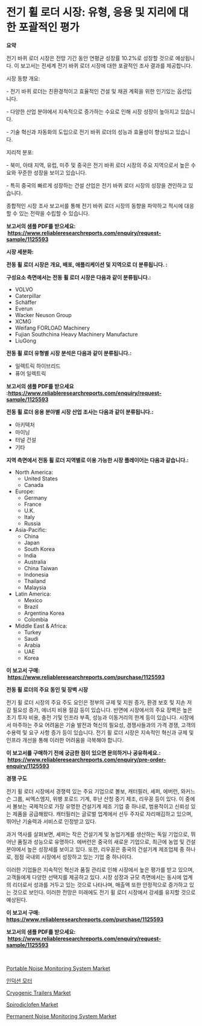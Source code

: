 <p><h1>전기 휠 로더 시장: 유형, 응용 및 지리에 대한 포괄적인 평가</h1></p><p><strong>요약</strong></p>
<p><p>전기 바퀴 로더 시장은 전망 기간 동안 연평균 성장률 10.2%로 성장할 것으로 예상됩니다. 이 보고서는 전세계 전기 바퀴 로더 시장에 대한 포괄적인 조사 결과를 제공합니다.</p><p>시장 동향 개요:</p><p>- 전기 바퀴 로더는 친환경적이고 효율적인 건설 및 채권 계획을 위한 인기있는 옵션입니다.</p><p>- 다양한 산업 분야에서 지속적으로 증가하는 수요로 인해 시장 성장이 높아지고 있습니다.</p><p>- 기술 혁신과 자동화의 도입으로 전기 바퀴 로더의 성능과 효율성이 향상되고 있습니다.</p><p>지리적 분포:</p><p>- 북미, 아태 지역, 유럽, 미주 및 중국은 전기 바퀴 로더 시장의 주요 지역으로서 높은 수요와 꾸준한 성장을 보이고 있습니다.</p><p>- 특히 중국의 빠르게 성장하는 건설 산업은 전기 바퀴 로더 시장의 성장을 견인하고 있습니다.</p><p>종합적인 시장 조사 보고서를 통해 전기 바퀴 로더 시장의 동향을 파악하고 적시에 대응할 수 있는 전략을 수립할 수 있습니다.</p></p>
<p><strong>보고서의 샘플 PDF를 받으세요: &nbsp;<a href="https://www.reliableresearchreports.com/enquiry/request-sample/1125593">https://www.reliableresearchreports.com/enquiry/request-sample/1125593</a></strong></p>
<p><strong>시장 세분화:</strong></p>
<p><strong> 전동 휠 로더 시장은 개요, 배포, 애플리케이션 및 지역으로 더 분류됩니다. :</strong></p>
<p><strong>구성요소 측면에서는 전동 휠 로더 시장은 다음과 같이 분류됩니다.:</strong></p>
<p><ul><li>VOLVO</li><li>Caterpillar</li><li>Schäffer</li><li>Everun</li><li>Wacker Neuson Group</li><li>XCMG</li><li>Weifang FORLOAD Machinery</li><li>Fujian Southchina Heavy Machinery Manufacture</li><li>LiuGong</li></ul></p>
<p><strong> 전동 휠 로더 유형별 시장 분석은 다음과 같이 분류됩니다.:</strong></p>
<p><ul><li>일렉트릭 하이브리드</li><li>퓨어 일렉트릭</li></ul></p>
<p><strong>보고서의 샘플 PDF를 받으세요 :<a href="https://www.reliableresearchreports.com/enquiry/request-sample/1125593">https://www.reliableresearchreports.com/enquiry/request-sample/1125593</a></strong></p>
<p><strong> 전동 휠 로더 응용 분야별 시장 산업 조사는 다음과 같이 분류됩니다.:</strong></p>
<p><ul><li>아키텍처</li><li>마이닝</li><li>터널 건설</li><li>기타</li></ul></p>
<p><strong>지역 측면에서 전동 휠 로더 지역별로 이용 가능한 시장 플레이어는 다음과 같습니다.:</strong></p>
<p><ul>
    <li>
        North America:
        <ul>
            <li>United States</li>
            <li>Canada</li>
        </ul>
    </li>
    <li>
        Europe:
        <ul>
            <li>Germany</li>
            <li>France</li>
            <li>U.K.</li>
            <li>Italy</li>
            <li>Russia</li>
        </ul>
    </li>
    <li>
        Asia-Pacific:
        <ul>
            <li>China</li>
            <li>Japan</li>
            <li>South Korea</li>
            <li>India</li>
            <li>Australia</li>
            <li>China Taiwan</li>
            <li>Indonesia</li>
            <li>Thailand</li>
            <li>Malaysia</li>
        </ul>
    </li>
    <li>
        Latin America:
        <ul>
            <li>Mexico</li>
            <li>Brazil</li>
            <li>Argentina Korea</li>
            <li>Colombia</li>
        </ul>
    </li>
    <li>
        Middle East & Africa:
        <ul>
            <li>Turkey</li>
            <li>Saudi</li>
            <li>Arabia</li>
            <li>UAE</li>
            <li>Korea</li>
        </ul>
    </li>
    </ul></p>
<p><strong>이 보고서 구매: &nbsp;<a href="https://www.reliableresearchreports.com/purchase/1125593">https://www.reliableresearchreports.com/purchase/1125593</a></strong></p>
<p><strong>전동 휠 로더의 주요 동인 및 장벽 시장</strong></p>
<p><p>전기 휠 로더 시장의 주요 주도 요인은 정부의 규제 및 지원 증가, 환경 보호 및 지손 저감 필요성 증가, 에너지 비용 절감 등이 있습니다. 반면에 시장에서의 주요 장벽은 높은 초기 투자 비용, 충전 기및 인프라 부족, 성능과 이동거리의 한계 등이 있습니다. 시장에서 마주하는 주요 어려움은 기술 발전과 혁신의 필요성, 경쟁사들과의 가격 경쟁, 고객의 수용력 및 요구 사항 증가 등이 있습니다. 전기 휠 로더 시장은 지속적인 혁신과 규제 및 인프라 개선을 통해 이러한 어려움을 극복해야 합니다.</p></p>
<p><strong>이 보고서를 구매하기 전에 궁금한 점이 있으면 문의하거나 공유하세요.: &nbsp;<a href="https://www.reliableresearchreports.com/enquiry/pre-order-enquiry/1125593">https://www.reliableresearchreports.com/enquiry/pre-order-enquiry/1125593</a></strong></p>
<p><strong>경쟁 구도</strong></p>
<p><p>전기 휠 로더 시장에서 경쟁력 있는 주요 기업으로 볼보, 캐터필러, 셰퍼, 에버런, 와커느슨 그룹, 씨엑스엠지, 위팽 포로드 기계, 후난 산청 중기 제조, 리우꽁 등이 있다. 이 중에서 볼보는 국제적으로 가장 유명한 건설기계 제조 기업 중 하나로, 범용적이고 신뢰성 있는 제품을 공급해왔다. 캐터필러는 글로벌 업계에서 선두 주자로 자리매김하고 있으며, 뛰어난 기술력과 서비스로 인정받고 있다.</p><p>과거 역사를 살펴보면, 셰퍼는 작은 건설기계 및 농업기계를 생산하는 독일 기업으로, 뛰어난 품질과 성능으로 유명하다. 에버런은 중국의 새로운 기업으로, 최근에 농업 및 건설 분야에서 높은 성장세를 보이고 있다. 또한, 리우꽁은 중국의 건설기계 제조업체 중 하나로, 점점 국내외 시장에서 성장하고 있는 기업 중 하나이다.</p><p>이러한 기업들은 지속적인 혁신과 품질 관리로 인해 시장에서 높은 평가를 받고 있으며, 고객들에게 다양한 선택지를 제공하고 있다. 시장 성장과 규모 측면에서는 동시에 업계의 리더로서 성과를 거두고 있는 것으로 나타나며, 매출액 또한 안정적으로 증가하고 있는 것으로 보인다. 이러한 전망은 미래에도 전기 휠 로더 시장에서 강세를 유지할 것으로 예상된다.</p></p>
<p><strong>이 보고서 구매: &nbsp; <a href="https://www.reliableresearchreports.com/purchase/1125593">https://www.reliableresearchreports.com/purchase/1125593</a></strong></p>
<p><strong>보고서의 샘플 PDF를 받으세요: &nbsp;<a href="https://www.reliableresearchreports.com/enquiry/request-sample/1125593">https://www.reliableresearchreports.com/enquiry/request-sample/1125593</a></strong><strong></strong></p>
<p>&nbsp;</p>
<p><p><a href="https://view.publitas.com/reportprime-1/portable-noise-monitoring-system-market-offers-provide-insightful-data-for-the-time-period-from-2023-to-2030-and-also-provide-analysis-based-on-application-type-and-region/">Portable Noise Monitoring System Market</a></p><p><a href="https://github.com/laholand/Market-Research-Report-List-2/blob/main/5643922189490.md">인덕션 모터</a></p><p><a href="https://cute-banjo-8ca.notion.site/Cryogenic-Trailers-Market-Size-Market-Share-and-Global-Market-Analysis-Report-2024-2031-c040f2bfbe6942408a4f0acff30e5e63">Cryogenic Trailers Market</a></p><p><a href="https://github.com/vimar16th/Market-Research-Report-List-3/blob/main/spirodiclofen-market.md">Spirodiclofen Market</a></p><p><a href="https://view.publitas.com/reportprime-1/permanent-noise-monitoring-system-market-offers-provide-insightful-data-for-the-time-period-from-2023-to-2030-and-also-provide-analysis-based-on-application-type-and-region/">Permanent Noise Monitoring System Market</a></p></p>